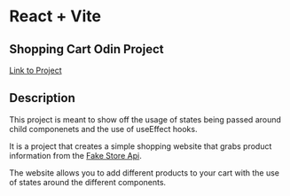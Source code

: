 # React + Vite

## Shopping Cart Odin Project

[Link to Project](https://www.theodinproject.com/lessons/node-path-react-new-shopping-cart)

## Description

This project is meant to show off the usage of states being passed around child componenets and the use of useEffect hooks.

It is a project that creates a simple shopping website that grabs product information from the [Fake Store Api](https://fakestoreapi.com/docs).

The website allows you to add different products to your cart with the use of states around the different components.
